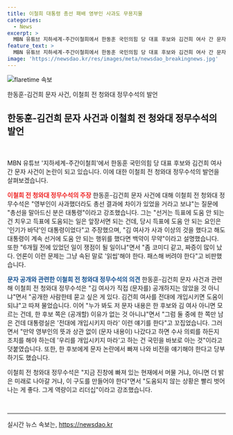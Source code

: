 ```yaml
---
title: 이철희 대통령 총선 패배 영부인 사과도 무용지물
categories:
  - News
excerpt: >
  MBN 유튜브 지하세계-주간이철희에서 한동훈 국민의힘 당 대표 후보와 김건희 여사 간 문자 사건이 정치권 최대 이슈로 떠올랐습니다. 이철희 전 청와대 정무수석은 김 여사가 사과를 했다면 총선 결과에 차이가 있었을 거라고 보냐는 질문에 영부인의 사과로는 총선 결과가 바뀌지 않았을 것이라고 주장했고, 대통령이 도움 안 되는 행위를 했다면 사과해도 소용이 없었다고 설명했습니다. 한 후보에게 문자 논란에서 빠져 나와 비전을 얘기해야 한다고 당부하기도 했습니다.
feature_text: >
  MBN 유튜브 지하세계-주간이철희에서 한동훈 국민의힘 당 대표 후보와 김건희 여사 간 문자 사건이 정치권 최대 이슈로 떠올랐습니다. 이철희 전 청와대 정무수석은 김 여사가 사과를 했다면 총선 결과에 차이가 있었을 거라고 보냐는 질문에 영부인의 사과로는 총선 결과가 바뀌지 않았을 것이라고 주장했고, 대통령이 도움 안 되는 행위를 했다면 사과해도 소용이 없었다고 설명했습니다. 한 후보에게 문자 논란에서 빠져 나와 비전을 얘기해야 한다고 당부하기도 했습니다.
image: 'https://newsdao.kr/res/images/meta/newsdao_breakingnews.jpg'
---
```


<p><img src="https://newsdao.kr/res/images/meta/newsdao_breakingnews.jpg" alt="flaretime 속보" /></p>

<p>한동훈-김건희 문자 사건, 이철희 전 청와대 정무수석의 발언</p>

<h2 data-ke-size="size26">한동훈-김건희 문자 사건과 이철희 전 청와대 정무수석의 발언</h2>

<p data-ke-size="size16">&#160;</p>

<p>MBN 유튜브 '지하세계-주간이철희'에서 한동훈 국민의힘 당 대표 후보와 김건희 여사 간 문자 사건이 논란이 되고 있습니다. 이에 대한 이철희 전 청와대 정무수석의 발언을 살펴보겠습니다.</p>

<p><b><span style="color: #ee2323;">이철희 전 청와대 정무수석의 주장</span></b>
한동훈-김건희 문자 사건에 대해 이철희 전 청와대 정무수석은 "영부인이 사과했더라도 총선 결과에 차이가 있었을 거라고 보냐"는 질문에 "총선을 말아드신 분은 대통령"이라고 강조했습니다. 그는 "선거는 득표에 도움 안 되는 건 치우고 득표에 도움되는 일은 앞장서면 되는 건데, 당시 득표에 도움 안 되는 요인은 '인기가 바닥'인 대통령이었다"고 주장했으며, "김 여사가 사과 이상의 것을 했다고 해도 대통령이 계속 선거에 도움 안 되는 행위를 했다면 백약이 무약"이라고 설명했습니다. 또한 "6개월 전에 있었던 일이 쟁점이 될 일이냐"면서 "좀 코미디 같고, 짜증이 많이 났다. 언론이 이런 문제는 그냥 속된 말로 '읽씹'해야 한다. 패스해 버려야 한다"고 비판했습니다.</p>

<p><b><span style="color: #1a5490;">문자 공개와 관련한 이철희 전 청와대 정무수석의 의견</span></b>
한동훈-김건희 문자 사건과 관련해 이철희 전 청와대 정무수석은 "김 여사가 직접 (문자를) 공개하지는 않았을 것 아니냐"면서 "공개한 사람한테 묻고 싶은 게 있다. 김건희 여사를 전대에 개입시키면 도움이 되냐"고 따져 물었습니다. 이어 "누가 봐도 저 문자 내용은 한 후보와 김 여사 아니면 모르는 건데, 한 후보 쪽은 (공개할) 이유가 없는 것 아니냐"면서 "그럼 둘 중에 한 쪽만 남은 건데 대통령실은 '전대에 개입시키지 마라' 이런 얘기를 한다"고 꼬집었습니다. 그러면서 "만약 영부인의 뜻과 상관 없이 (문자 내용이) 나갔다고 하면 수사 의뢰를 하든지 조치를 해야 하는데 '우리를 개입시키지 마라'고 하는 건 국민을 바보로 아는 것"이라고 덧붙였습니다. 또한, 한 후보에게 문자 논란에서 빠져 나와 비전을 얘기해야 한다고 당부하기도 했습니다. </p>

<p>이철희 전 청와대 정무수석은 "지금 진창에 빠져 있는 현재에서 머물 거냐, 아니면 더 밝은 미래로 나아갈 거냐, 이 구도를 만들어야 한다"면서 "도움되지 않는 상황은 빨리 벗어나는 게 좋다. 그게 역량이고 리더십"이라고 강조했습니다.</p>

<p data-ke-size="size16">&#160;</p>

<hr>
실시간 뉴스 속보는, <a href="https://newsdao.kr" rel="dofollow">https://newsdao.kr</a>


